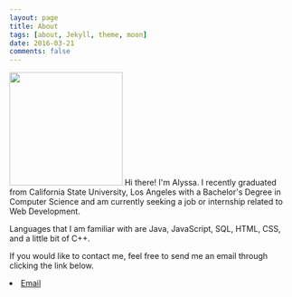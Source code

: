 ```yaml
---
layout: page
title: About
tags: [about, Jekyll, theme, moon]
date: 2016-03-21
comments: false
---
```

<img src="{{ site.logo }}" class="img-circle" style="width:200px;height:200px;">
Hi there! I'm Alyssa. I recently graduated from California State University, Los Angeles with a Bachelor's Degree in Computer Science and am currently seeking a job or internship related to Web Development.

Languages that I am familiar with are Java, JavaScript, SQL, HTML, CSS, and a little bit of C++.

If you would like to contact me, feel free to send me an email through clicking the link below.

<li>
        <a href="mailto:{{ site.email }}" target="_blank" rel="noopener noreferrer"><i class="fa fa-fw fa-envelope-square"></i> Email</a>
</li>

